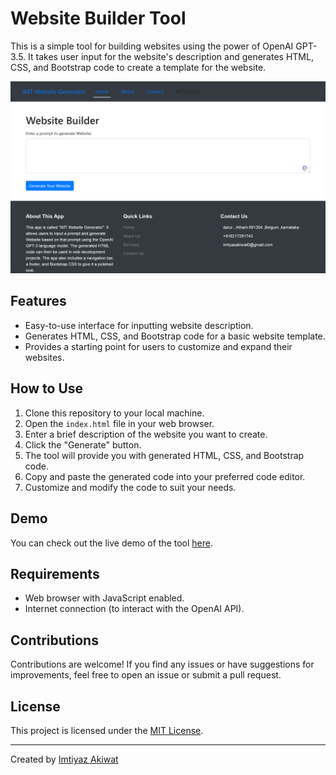 # Website Builder Tool

This is a simple tool for building websites using the power of OpenAI GPT-3.5. It takes user input for the website's description and generates HTML, CSS, and Bootstrap code to create a template for the website.

![Website Builder](/screenshot.png)

## Features

- Easy-to-use interface for inputting website description.
- Generates HTML, CSS, and Bootstrap code for a basic website template.
- Provides a starting point for users to customize and expand their websites.

## How to Use

1. Clone this repository to your local machine.
2. Open the `index.html` file in your web browser.
3. Enter a brief description of the website you want to create.
4. Click the "Generate" button.
5. The tool will provide you with generated HTML, CSS, and Bootstrap code.
6. Copy and paste the generated code into your preferred code editor.
7. Customize and modify the code to suit your needs.

## Demo

You can check out the live demo of the tool [here](https://imtiyazakiwat.github.io/website-builder/).

## Requirements

- Web browser with JavaScript enabled.
- Internet connection (to interact with the OpenAI API).

## Contributions

Contributions are welcome! If you find any issues or have suggestions for improvements, feel free to open an issue or submit a pull request.

## License

This project is licensed under the [MIT License](LICENSE).

---

Created by [Imtiyaz Akiwat](https://github.com/imtiyazakiwat)
